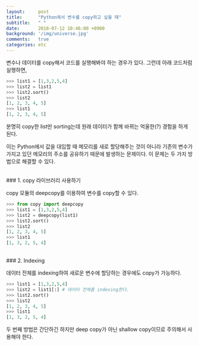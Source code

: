 ```yaml
---
layout:     post
title:      "Python에서 변수를 copy하고 싶을 때"
subtitle:   " "
date:       2018-07-12 10:46:00 +0900
background: '/img/universe.jpg'
comments:   true
categories: etc
---
```



변수나 데이터를 copy해서 코드를 실행해봐야 하는 경우가 있다. 그런데 아래 코드처럼 실행하면,

```python
>>> list1 = [1,3,2,5,4]
>>> list2 = list1
>>> list2.sort()
>>> list2
[1, 2, 3, 4, 5]
>>> list1
[1, 2, 3, 4, 5]
```

분명히 copy한 list만 sorting는데 원래 데이터가 함께 바뀌는 억울한(?) 경험을 하게 된다.

이는 Python에서 값을 대입할 때 메모리를 새로 할당해주는 것이 아니라 기존의 변수가 가지고 있던 메모리의 주소를 공유하기 때문에 발생하는 문제이다. 이 문제는 두 가지 방법으로 해결할 수 있다.

<br>
### 1. copy 라이브러리 사용하기

copy 모듈의 deepcopy를 이용하여 변수를 copy할 수 있다.
```python
>>> from copy import deepcopy
>>> list1 = [1,3,2,5,4]
>>> list2 = deepcopy(list1)
>>> list2.sort()
>>> list2
[1, 2, 3, 4, 5]
>>> list1
[1, 3, 2, 5, 4]
```
<br>
### 2. Indexing

데이터 전체를 indexing하여 새로운 변수에 할당하는 경우에도 copy가 가능하다.

```python
>>> list1 = [1,3,2,5,4]
>>> list2 = list1[:] # 데이터 전체를 indexing한다.
>>> list2.sort()
>>> list2
[1, 2, 3, 4, 5]
>>> list1
[1, 3, 2, 5, 4]
```

두 번째 방법은 간단하긴 하지만 deep copy가 아닌 shallow copy이므로 주의해서 사용해야 한다.